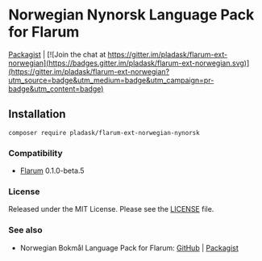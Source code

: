 # Norwegian Nynorsk Language Pack for Flarum

[Packagist](https://packagist.org/packages/pladask/flarum-ext-norwegian-nynorsk) | [![Join the chat at https://gitter.im/pladask/flarum-ext-norwegian](https://badges.gitter.im/pladask/flarum-ext-norwegian.svg)](https://gitter.im/pladask/flarum-ext-norwegian?utm_source=badge&utm_medium=badge&utm_campaign=pr-badge&utm_content=badge)

## Installation

`composer require pladask/flarum-ext-norwegian-nynorsk`

### Compatibility

- [Flarum](http://flarum.org/) 0.1.0-beta.5

### License

Released under the MIT License. Please see the [LICENSE](https://github.com/pladask/flarum-ext-norwegian-nynorsk/blob/master/LICENSE) file.

### See also

- Norwegian Bokmål Language Pack for Flarum: [GitHub](https://github.com/pladask/flarum-ext-norwegian-bokmal) | [Packagist](https://packagist.org/packages/pladask/flarum-ext-norwegian-bokmal)

